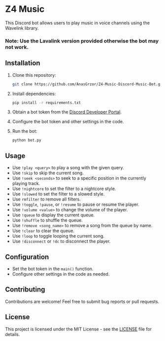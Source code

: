# Z4 Music

This Discord bot allows users to play music in voice channels using the Wavelink library.

### Note: Use the Lavalink version provided otherwise the bot may not work.

## Installation

1. Clone this repository:

    ```bash
    git clone https://github.com/AnasGrzor/Z4-Music-Discord-Music-Bot.git
    ```

2. Install dependencies:

    ```bash
    pip install -r requirements.txt
    ```

3. Obtain a bot token from the [Discord Developer Portal](https://discord.com/developers/applications).

4. Configure the bot token and other settings in the code.

5. Run the bot:

    ```bash
    python bot.py
    ```

## Usage

- Use `!play <query>` to play a song with the given query.
- Use `!skip` to skip the current song.
- Use `!seek <seconds>` to seek to a specific position in the currently playing track.
- Use `!nightcore` to set the filter to a nightcore style.
- Use `!slowed` to set the filter to a slowed style.
- Use `rmfilter` to remove all filters.
- Use `!toggle`, `!pause`, or `!resume` to pause or resume the player.
- Use `!volume <value>` to change the volume of the player.
- Use `!queue` to display the current queue.
- Use `!shuffle` to shuffle the queue.
- Use `!remove <song_name>` to remove a song from the queue by name.
- Use `!clear` to clear the queue.
- Use `!loop` to toggle looping the current song.
- Use `!disconnect` or `!dc` to disconnect the player.

## Configuration

- Set the bot token in the `main()` function.
- Configure other settings in the code as needed.

## Contributing

Contributions are welcome! Feel free to submit bug reports or pull requests.

## License

This project is licensed under the MIT License - see the [LICENSE](LICENSE) file for details.
